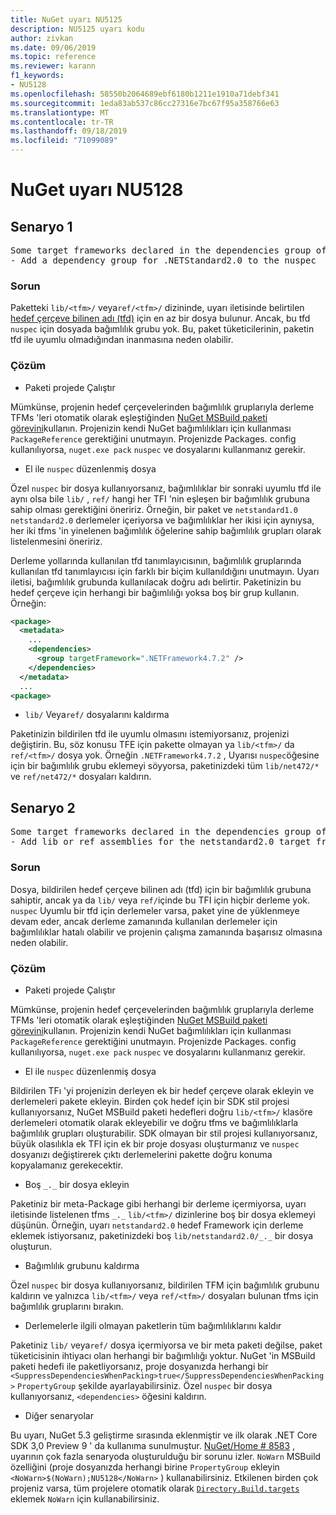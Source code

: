 ```yaml
---
title: NuGet uyarı NU5125
description: NU5125 uyarı kodu
author: zivkan
ms.date: 09/06/2019
ms.topic: reference
ms.reviewer: karann
f1_keywords:
- NU5128
ms.openlocfilehash: 58550b2064689ebf6180b1211e1910a71debf341
ms.sourcegitcommit: 1eda83ab537c86cc27316e7bc67f95a358766e63
ms.translationtype: MT
ms.contentlocale: tr-TR
ms.lasthandoff: 09/18/2019
ms.locfileid: "71099089"
---
```

# <a name="nuget-warning-nu5128"></a>NuGet uyarı NU5128

## <a name="scenario-1"></a>Senaryo 1

<pre>Some target frameworks declared in the dependencies group of the nuspec and the lib/ref folder do not have exact matches in the other location. Consult the list of actions below:
- Add a dependency group for .NETStandard2.0 to the nuspec</pre>

### <a name="issue"></a>Sorun

Paketteki `lib/<tfm>/` veya`ref/<tfm>/` dizininde, uyarı iletisinde belirtilen [hedef çerçeve bilinen adı (tfd)](../target-frameworks.md) için en az bir dosya bulunur. Ancak, bu tfd `nuspec` için dosyada bağımlılık grubu yok. Bu, paket tüketicilerinin, paketin tfd ile uyumlu olmadığından inanmasına neden olabilir.

### <a name="solution"></a>Çözüm

* Paketi projede Çalıştır

Mümkünse, projenin hedef çerçevelerinden bağımlılık gruplarıyla derleme TFMs 'leri otomatik olarak eşleştiğinden [NuGet MSBuild paketi görevini](../msbuild-targets.md)kullanın. Projenizin kendi NuGet bağımlılıkları için kullanması `PackageReference` gerektiğini unutmayın. Projenizde Packages. config kullanılıyorsa, `nuget.exe pack` `nuspec` ve dosyalarını kullanmanız gerekir.

* El ile `nuspec` düzenlenmiş dosya

Özel `nuspec` bir dosya kullanıyorsanız, bağımlılıklar bir sonraki uyumlu tfd ile aynı olsa bile `lib/` , `ref/` hangi her TFI 'nin eşleşen bir bağımlılık grubuna sahip olması gerektiğini öneririz. Örneğin, bir paket ve `netstandard1.0` `netstandard2.0` derlemeler içeriyorsa ve bağımlılıklar her ikisi için aynıysa, her iki tfms 'in yinelenen bağımlılık öğelerine sahip bağımlılık grupları olarak listelenmesini öneririz.

Derleme yollarında kullanılan tfd tanımlayıcısının, bağımlılık gruplarında kullanılan tfd tanımlayıcısı için farklı bir biçim kullanıldığını unutmayın. Uyarı iletisi, bağımlılık grubunda kullanılacak doğru adı belirtir. Paketinizin bu hedef çerçeve için herhangi bir bağımlılığı yoksa boş bir grup kullanın. Örneğin:

```xml
<package>
  <metadata>
    ...
    <dependencies>
      <group targetFramework=".NETFramework4.7.2" />
    </dependencies>
  </metadata>
  ...
<package>
```

* `lib/` Veya`ref/` dosyalarını kaldırma

Paketinizin bildirilen tfd ile uyumlu olmasını istemiyorsanız, projenizi değiştirin. Bu, söz konusu TFE için pakette olmayan ya `lib/<tfm>/` da `ref/<tfm>/` dosya yok. Örneğin `.NETFramework4.7.2` , Uyarısı `nuspec`öğesine için bir bağımlılık grubu eklemeyi söyyorsa, paketinizdeki tüm `lib/net472/*` ve `ref/net472/*` dosyaları kaldırın.

## <a name="scenario-2"></a>Senaryo 2

<pre>Some target frameworks declared in the dependencies group of the nuspec and the lib/ref folder do not have exact matches in the other location. Consult the list of actions below:
- Add lib or ref assemblies for the netstandard2.0 target framework</pre>

### <a name="issue"></a>Sorun

Dosya, bildirilen hedef çerçeve bilinen adı (tfd) için bir bağımlılık grubuna sahiptir, ancak ya da `lib/` veya `ref/`içinde bu TFI için hiçbir derleme yok. `nuspec` Uyumlu bir tfd için derlemeler varsa, paket yine de yüklenmeye devam eder, ancak derleme zamanında kullanılan derlemeler için bağımlılıklar hatalı olabilir ve projenin çalışma zamanında başarısız olmasına neden olabilir.

### <a name="solution"></a>Çözüm

* Paketi projede Çalıştır

Mümkünse, projenin hedef çerçevelerinden bağımlılık gruplarıyla derleme TFMs 'leri otomatik olarak eşleştiğinden [NuGet MSBuild paketi görevini](../msbuild-targets.md)kullanın. Projenizin kendi NuGet bağımlılıkları için kullanması `PackageReference` gerektiğini unutmayın. Projenizde Packages. config kullanılıyorsa, `nuget.exe pack` `nuspec` ve dosyalarını kullanmanız gerekir.

* El ile `nuspec` düzenlenmiş dosya

Bildirilen TFı 'yi projenizin derleyen ek bir hedef çerçeve olarak ekleyin ve derlemeleri pakete ekleyin. Birden çok hedef için bir SDK stil projesi kullanıyorsanız, NuGet MSBuild paketi hedefleri doğru `lib/<tfm>/` klasöre derlemeleri otomatik olarak ekleyebilir ve doğru tfms ve bağımlılıklarla bağımlılık grupları oluşturabilir. SDK olmayan bir stil projesi kullanıyorsanız, büyük olasılıkla ek TFI için ek bir proje dosyası oluşturmanız ve `nuspec` dosyanızı değiştirerek çıktı derlemelerini pakette doğru konuma kopyalamanız gerekecektir.

* Boş `_._` bir dosya ekleyin

Paketiniz bir meta-Package gibi herhangi bir derleme içermiyorsa, uyarı iletisinde listelenen tfms `_._` `lib/<tfm>/` dizinlerine boş bir dosya eklemeyi düşünün. Örneğin, uyarı `netstandard2.0` hedef Framework için derleme eklemek istiyorsanız, paketinizdeki boş `lib/netstandard2.0/_._` bir dosya oluşturun.

* Bağımlılık grubunu kaldırma

Özel `nuspec` bir dosya kullanıyorsanız, bildirilen TFM için bağımlılık grubunu kaldırın ve yalnızca `lib/<tfm>/` veya `ref/<tfm>/` dosyaları bulunan tfms için bağımlılık gruplarını bırakın.

* Derlemelerle ilgili olmayan paketlerin tüm bağımlılıklarını kaldır

Paketiniz `lib/` veya`ref/` dosya içermiyorsa ve bir meta paketi değilse, paket tüketicisinin ihtiyacı olan herhangi bir bağımlılığı yoktur. NuGet 'in MSBuild paketi hedefi ile paketliyorsanız, proje dosyanızda herhangi bir `<SuppressDependenciesWhenPacking>true</SuppressDependenciesWhenPacking>` `PropertyGroup` şekilde ayarlayabilirsiniz. Özel `nuspec` bir dosya kullanıyorsanız, `<dependencies>` öğesini kaldırın.

* Diğer senaryolar

Bu uyarı, NuGet 5.3 geliştirme sırasında eklenmiştir ve ilk olarak .NET Core SDK 3,0 Preview 9 ' da kullanıma sunulmuştur. [NuGet/Home # 8583](https://github.com/nuget/home/issues/8583) , uyarının çok fazla senaryoda oluşturulduğu bir sorunu izler. `NoWarn` MSBuild özelliğini (proje dosyanızda herhangi birine `PropertyGroup` ekleyin `<NoWarn>$(NoWarn);NU5128</NoWarn>` ) kullanabilirsiniz. Etkilenen birden çok projeniz varsa, tüm projelere otomatik olarak [`Directory.Build.targets`](/visualstudio/msbuild/customize-your-build) eklemek `NoWarn` için kullanabilirsiniz.
